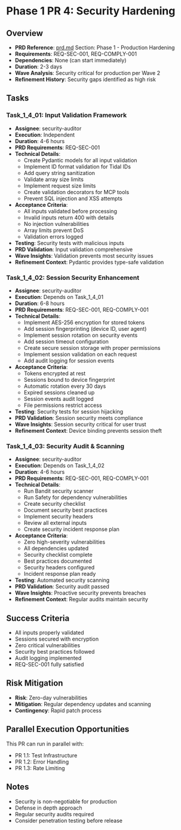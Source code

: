 # Phase 1 PR 4: Security Hardening

## Overview
- **PRD Reference**: [prd.md](./prd.md) Section: Phase 1 - Production Hardening
- **Requirements**: REQ-SEC-001, REQ-COMPLY-001
- **Dependencies**: None (can start immediately)
- **Duration**: 2-3 days
- **Wave Analysis**: Security critical for production per Wave 2
- **Refinement History**: Security gaps identified as high risk

## Tasks

### Task_1_4_01: Input Validation Framework
- **Assignee**: security-auditor
- **Execution**: Independent
- **Duration**: 4-6 hours
- **PRD Requirements**: REQ-SEC-001
- **Technical Details**:
  - Create Pydantic models for all input validation
  - Implement ID format validation for Tidal IDs
  - Add query string sanitization
  - Validate array size limits
  - Implement request size limits
  - Create validation decorators for MCP tools
  - Prevent SQL injection and XSS attempts
- **Acceptance Criteria**:
  - All inputs validated before processing
  - Invalid inputs return 400 with details
  - No injection vulnerabilities
  - Array limits prevent DoS
  - Validation errors logged
- **Testing**: Security tests with malicious inputs
- **PRD Validation**: Input validation comprehensive
- **Wave Insights**: Validation prevents most security issues
- **Refinement Context**: Pydantic provides type-safe validation

### Task_1_4_02: Session Security Enhancement
- **Assignee**: security-auditor
- **Execution**: Depends on Task_1_4_01
- **Duration**: 6-8 hours
- **PRD Requirements**: REQ-SEC-001, REQ-COMPLY-001
- **Technical Details**:
  - Implement AES-256 encryption for stored tokens
  - Add session fingerprinting (device ID, user agent)
  - Implement session rotation on security events
  - Add session timeout configuration
  - Create secure session storage with proper permissions
  - Implement session validation on each request
  - Add audit logging for session events
- **Acceptance Criteria**:
  - Tokens encrypted at rest
  - Sessions bound to device fingerprint
  - Automatic rotation every 30 days
  - Expired sessions cleaned up
  - Session events audit logged
  - File permissions restrict access
- **Testing**: Security tests for session hijacking
- **PRD Validation**: Session security meets compliance
- **Wave Insights**: Session security critical for user trust
- **Refinement Context**: Device binding prevents session theft

### Task_1_4_03: Security Audit & Scanning
- **Assignee**: security-auditor
- **Execution**: Depends on Task_1_4_02
- **Duration**: 4-6 hours
- **PRD Requirements**: REQ-SEC-001, REQ-COMPLY-001
- **Technical Details**:
  - Run Bandit security scanner
  - Run Safety for dependency vulnerabilities
  - Create security checklist
  - Document security best practices
  - Implement security headers
  - Review all external inputs
  - Create security incident response plan
- **Acceptance Criteria**:
  - Zero high-severity vulnerabilities
  - All dependencies updated
  - Security checklist complete
  - Best practices documented
  - Security headers configured
  - Incident response plan ready
- **Testing**: Automated security scanning
- **PRD Validation**: Security audit passed
- **Wave Insights**: Proactive security prevents breaches
- **Refinement Context**: Regular audits maintain security

## Success Criteria
- All inputs properly validated
- Sessions secured with encryption
- Zero critical vulnerabilities
- Security best practices followed
- Audit logging implemented
- REQ-SEC-001 fully satisfied

## Risk Mitigation
- **Risk**: Zero-day vulnerabilities
- **Mitigation**: Regular dependency updates and scanning
- **Contingency**: Rapid patch process

## Parallel Execution Opportunities
This PR can run in parallel with:
- PR 1.1: Test Infrastructure
- PR 1.2: Error Handling
- PR 1.3: Rate Limiting

## Notes
- Security is non-negotiable for production
- Defense in depth approach
- Regular security audits required
- Consider penetration testing before release